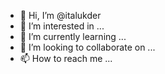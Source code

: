 - 👋 Hi, I’m @italukder
- 👀 I’m interested in ...
- 🌱 I’m currently learning ...
- 💞️ I’m looking to collaborate on ...
- 📫 How to reach me ...

<!---
italukder/italukder is a ✨ special ✨ repository because its `README.md` (this file) appears on your GitHub profile.
You can click the Preview link to take a look at your changes.
--->
